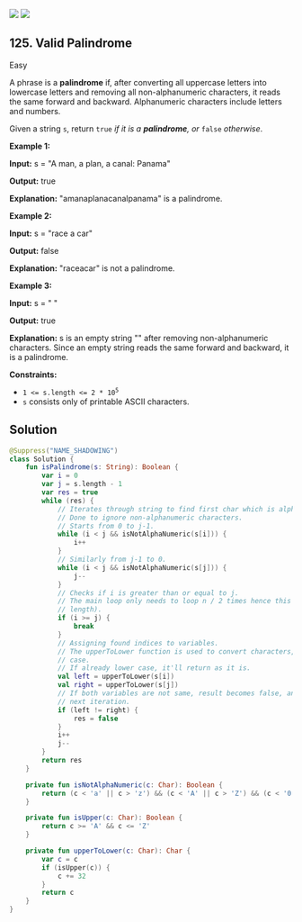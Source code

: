 [![](https://img.shields.io/github/stars/javadev/LeetCode-in-Kotlin?label=Stars&style=flat-square)](https://github.com/javadev/LeetCode-in-Kotlin)
[![](https://img.shields.io/github/forks/javadev/LeetCode-in-Kotlin?label=Fork%20me%20on%20GitHub%20&style=flat-square)](https://github.com/javadev/LeetCode-in-Kotlin/fork)

## 125\. Valid Palindrome

Easy

A phrase is a **palindrome** if, after converting all uppercase letters into lowercase letters and removing all non-alphanumeric characters, it reads the same forward and backward. Alphanumeric characters include letters and numbers.

Given a string `s`, return `true` _if it is a **palindrome**, or_ `false` _otherwise_.

**Example 1:**

**Input:** s = "A man, a plan, a canal: Panama"

**Output:** true

**Explanation:** "amanaplanacanalpanama" is a palindrome.

**Example 2:**

**Input:** s = "race a car"

**Output:** false

**Explanation:** "raceacar" is not a palindrome.

**Example 3:**

**Input:** s = " "

**Output:** true

**Explanation:** s is an empty string "" after removing non-alphanumeric characters. Since an empty string reads the same forward and backward, it is a palindrome.

**Constraints:**

*   <code>1 <= s.length <= 2 * 10<sup>5</sup></code>
*   `s` consists only of printable ASCII characters.

## Solution

```kotlin
@Suppress("NAME_SHADOWING")
class Solution {
    fun isPalindrome(s: String): Boolean {
        var i = 0
        var j = s.length - 1
        var res = true
        while (res) {
            // Iterates through string to find first char which is alphanumeric.
            // Done to ignore non-alphanumeric characters.
            // Starts from 0 to j-1.
            while (i < j && isNotAlphaNumeric(s[i])) {
                i++
            }
            // Similarly from j-1 to 0.
            while (i < j && isNotAlphaNumeric(s[j])) {
                j--
            }
            // Checks if i is greater than or equal to j.
            // The main loop only needs to loop n / 2 times hence this condition (where n is string
            // length).
            if (i >= j) {
                break
            }
            // Assigning found indices to variables.
            // The upperToLower function is used to convert characters, if upper case, to lower
            // case.
            // If already lower case, it'll return as it is.
            val left = upperToLower(s[i])
            val right = upperToLower(s[j])
            // If both variables are not same, result becomes false, and breaks out of the loop at
            // next iteration.
            if (left != right) {
                res = false
            }
            i++
            j--
        }
        return res
    }

    private fun isNotAlphaNumeric(c: Char): Boolean {
        return (c < 'a' || c > 'z') && (c < 'A' || c > 'Z') && (c < '0' || c > '9')
    }

    private fun isUpper(c: Char): Boolean {
        return c >= 'A' && c <= 'Z'
    }

    private fun upperToLower(c: Char): Char {
        var c = c
        if (isUpper(c)) {
            c += 32
        }
        return c
    }
}
```